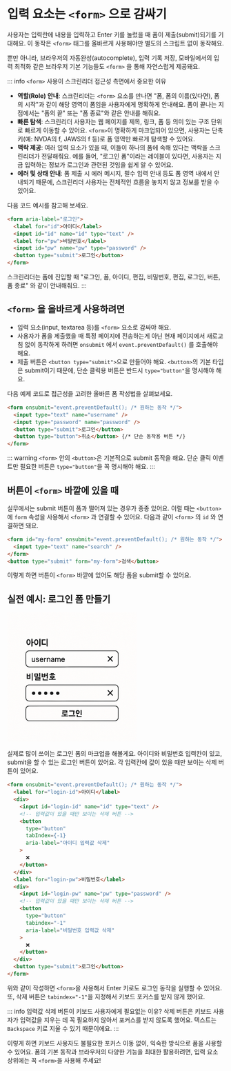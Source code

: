 # 입력 요소는 `<form>` 으로 감싸기

사용자는 입력란에 내용을 입력하고 Enter 키를 눌렀을 때 폼이 제출(submit)되기를 기대해요. 이 동작은 `<form>` 태그를 올바르게 사용해야만 별도의 스크립트 없이 동작해요. 

뿐만 아니라, 브라우저의 자동완성(autocomplete), 입력 기록 저장, 모바일에서의 입력 최적화 같은 브라우저 기본 기능들도 `<form>` 을 통해 자연스럽게 제공돼요.

::: info `<form>` 사용이 스크린리더 접근성 측면에서 중요한 이유
- **역할(Role) 안내**: 스크린리더는 `<form>` 요소를 만나면 "폼, 폼의 이름(있다면), 폼의 시작"과 같이 해당 영역이 폼임을 사용자에게 명확하게 안내해요. 폼이 끝나는 지점에서는 "폼의 끝" 또는 "폼 종료"와 같은 안내를 해줘요.
- **빠른 탐색**: 스크린리더 사용자는 웹 페이지를 제목, 링크, 폼 등 의미 있는 구조 단위로 빠르게 이동할 수 있어요. `<form>`이 명확하게 마크업되어 있으면, 사용자는 단축키(예: NVDA의 f, JAWS의 f 등)로 폼 영역만 빠르게 탐색할 수 있어요.
- **맥락 제공**: 여러 입력 요소가 있을 때, 이들이 하나의 폼에 속해 있다는 맥락을 스크린리더가 전달해줘요. 예를 들어, "로그인 폼"이라는 레이블이 있다면, 사용자는 지금 입력하는 정보가 로그인과 관련된 것임을 쉽게 알 수 있어요.
- **에러 및 상태 안내**: 폼 제출 시 에러 메시지, 필수 입력 안내 등도 폼 영역 내에서 안내되기 때문에, 스크린리더 사용자는 전체적인 흐름을 놓치지 않고 정보를 받을 수 있어요.

다음 코드 예시를 참고해 보세요.

```html
<form aria-label="로그인">
  <label for="id">아이디</label>
  <input id="id" name="id" type="text" />
  <label for="pw">비밀번호</label>
  <input id="pw" name="pw" type="password" />
  <button type="submit">로그인</button>
</form>
```
스크린리더는 폼에 진입할 때 "로그인, 폼, 아이디, 편집, 비밀번호, 편집, 로그인, 버튼, 폼 종료" 와 같이 안내해줘요.
:::

## `<form>` 을 올바르게 사용하려면

- 입력 요소(input, textarea 등)를 `<form>` 요소로 감싸야 해요.
- 사용자가 폼을 제출했을 때 특정 페이지에 전송하는게 아닌 현재 페이지에서 새로고침 없이 동작하게 하려면 `onsubmit` 에서 `event.preventDefault()` 를 호출해야 해요.
- 제출 버튼은 `<button type="submit">`으로 만들어야 해요. `<button>`의 기본 타입은 submit이기 때문에, 단순 클릭용 버튼은 반드시 `type="button"`을 명시해야 해요.

다음 예제 코드로 접근성을 고려한 올바른 폼 작성법을 살펴보세요.

```html
<form onsubmit="event.preventDefault(); /* 원하는 동작 */">
  <input type="text" name="username" />
  <input type="password" name="password" />
  <button type="submit">로그인</button>
  <button type="button">취소</button> {/* 단순 동작용 버튼 */}
</form>
```

::: warning
`<form>` 안의 `<button>`은 기본적으로 submit 동작을 해요. 단순 클릭 이벤트만 필요한 버튼은 `type="button"`을 꼭 명시해야 해요.
:::

## 버튼이 `<form>` 바깥에 있을 때

실무에서는 submit 버튼이 폼과 떨어져 있는 경우가 종종 있어요. 이럴 때는 `<button>`에 `form` 속성을 사용해서 `<form>` 과 연결할 수 있어요. 다음과 같이 `<form>` 의 `id` 와 연결하면 돼요.

```html
<form id="my-form" onsubmit="event.preventDefault(); /* 원하는 동작 */">
  <input type="text" name="search" />
</form>
<button type="submit" form="my-form">검색</button>
```

이렇게 하면 버튼이 `<form>` 바깥에 있어도 해당 폼을 submit할 수 있어요.

## 실전 예시: 로그인 폼 만들기

<img src="../images/login-form.png" style="max-width: 100%; width: 300px" alt="" />

실제로 많이 쓰이는 로그인 폼의 마크업을 해볼게요. 아이디와 비밀번호 입력칸이 있고, submit을 할 수 있는 로그인 버튼이 있어요. 각 입력칸에 값이 있을 때만 보이는 삭제 버튼이 있어요.

```html
<form onsubmit="event.preventDefault(); /* 원하는 동작 */">
  <label for="login-id">아이디</label>
  <div>
    <input id="login-id" name="id" type="text" />
    <!-- 입력값이 있을 때만 보이는 삭제 버튼 -->
    <button
      type="button"
      tabIndex={-1}
      aria-label="아이디 입력값 삭제"
    >
      ❌
    </button>
  </div>
  <label for="login-pw">비밀번호</label>
  <div>
    <input id="login-pw" name="pw" type="password" />
    <!-- 입력값이 있을 때만 보이는 삭제 버튼 -->
    <button
      type="button"
      tabindex="-1"
      aria-label="비밀번호 입력값 삭제"
    >
      ❌
    </button>
  </div>
  <button type="submit">로그인</button>
</form>
```

위와 같이 작성하면 `<form>`을 사용해서 Enter 키로도 로그인 동작을 실행할 수 있어요. 또, 삭제 버튼은 `tabindex="-1"`을 지정해서 키보드 포커스를 받지 않게 했어요.

::: info 입력값 삭제 버튼이 키보드 사용자에게 필요없는 이유?
삭제 버튼은 키보드 사용자가 입력값을 지우는 데 꼭 필요하지 않아서 포커스를 받지 않도록 했어요. 텍스트는 `Backspace` 키로 지울 수 있기 때문이에요.
:::

이렇게 하면 키보드 사용자도 불필요한 포커스 이동 없이, 익숙한 방식으로 폼을 사용할 수 있어요. 폼의 기본 동작과 브라우저의 다양한 기능을 최대한 활용하려면, 입력 요소 상위에는 꼭 `<form>`을 사용해 주세요!